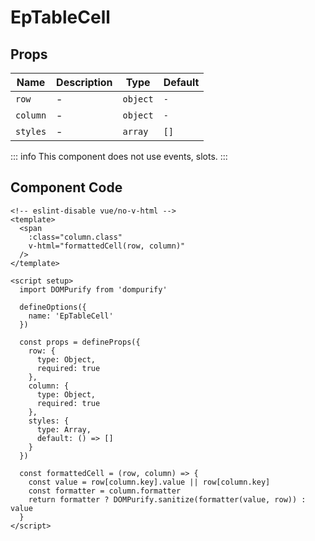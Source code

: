 # EpTableCell



## Props
| Name | Description | Type | Default |
|------|-------------|------|---------|
| `row` | - | `object` | `-` |
| `column` | - | `object` | `-` |
| `styles` | - | `array` | `[]` |


::: info
This component does not use events, slots.
:::

## Component Code

```vue
<!-- eslint-disable vue/no-v-html -->
<template>
  <span
    :class="column.class"
    v-html="formattedCell(row, column)"
  />
</template>

<script setup>
  import DOMPurify from 'dompurify'

  defineOptions({
    name: 'EpTableCell'
  })

  const props = defineProps({
    row: {
      type: Object,
      required: true
    },
    column: {
      type: Object,
      required: true
    },
    styles: {
      type: Array,
      default: () => []
    }
  })

  const formattedCell = (row, column) => {
    const value = row[column.key].value || row[column.key]
    const formatter = column.formatter
    return formatter ? DOMPurify.sanitize(formatter(value, row)) : value
  }
</script>
```
